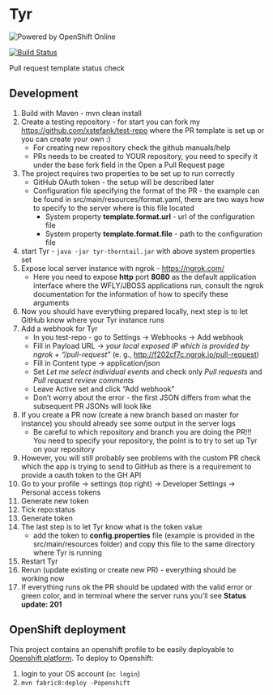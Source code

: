 # Tyr
  
![Powered by OpenShift Online](https://www.openshift.com/images/logos/powered_by_openshift.png)

[![Build Status](https://travis-ci.org/jboss/tyr.svg?branch=master)](https://travis-ci.org/jboss/tyr)

Pull request template status check

## Development

1. Build with Maven - mvn clean install
1. Create a testing repository - for start you can fork my 
https://github.com/xstefank/test-repo where the PR template is set up or 
you can create your own :)
    - For creating new repository check the github manuals/help
    - PRs needs to be created to YOUR repository, you need to specify it 
    under the base fork field in the Open a Pull Request page
1. The project requires two properties to be set up to run correctly
    - GitHub OAuth token - the setup will be described later
    - Configuration file specifying the format of the PR - the example can 
    be found in src/main/resources/format.yaml, there are two ways how to 
    specify to the server where is this file located
        - System property **template.format.url** - url of the configuration file
        - System property **template.format.file** -  path to the configuration file
1. start Tyr - `java -jar tyr-thorntail.jar` with above system properties set
1. Expose local server instance with ngrok - https://ngrok.com/
    - Here you need to expose **http** port **8080** as the default application interface where the WFLY/JBOSS 
    applications run, consult the ngrok documentation for the information of 
    how to specify these arguments
1. Now you should have everything prepared locally, next step is to let 
GitHub know where your Tyr instance runs
1. Add a webhook for Tyr
    - In you test-repo - go to Settings -> Webhooks -> Add webhook
    - Fill in Payload URL -> *your local exposed IP which is provided by 
    ngrok + “/pull-request”* (e. g., http://f202cf7c.ngrok.io/pull-request)
    - Fill in Content type -> application/json
    - Set *Let me select individual events* and check only *Pull requests* 
    and *Pull request review comments*
    - Leave Active set and click “Add webhook”
    - Don’t worry about the error - the first JSON differs from what the 
    subsequent PR JSONs will look like
1. If you create a PR now (create a new branch based on master for instance) 
you should already see some output in the server logs
    - Be careful to which repository and branch you are doing the PR!!! 
    You need to specify your repository, the point is to try to set up Tyr 
    on your repository
1. However, you will still probably see problems with the custom PR check 
which the app is trying to send to GitHub as there is a requirement to 
provide a oauth token to the GH API
1. Go to your profile -> settings (top right) -> Developer Settings -> 
Personal access tokens
1. Generate new token
1. Tick repo:status
1. Generate token
1. The last step is to let Tyr know what is the token value
    - add the token to **config.properties** file (example is provided in 
    the src/main/resources folder) and copy this file to the same directory
    where Tyr is running
1. Restart Tyr
1. Rerun (update existing or create new PR) - everything should be working now
1. If everything runs ok the PR should be updated with the valid error or 
green color, and in terminal where the server runs you’ll see 
**Status update: 201**

## OpenShift deployment

This project contains an openshift profile to be easily deployable to [Openshift platform](https://www.openshift.com/). 
To deploy to Openshift:

1. login to your OS account (`oc login`)
1. `mvn fabric8:deploy -Popenshift`
